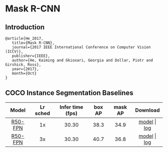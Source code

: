 # Mask R-CNN

## Introduction
```
@article{He_2017,
   title={Mask R-CNN},
   journal={2017 IEEE International Conference on Computer Vision (ICCV)},
   publisher={IEEE},
   author={He, Kaiming and Gkioxari, Georgia and Dollar, Piotr and Girshick, Ross},
   year={2017},
   month={Oct}
}
```

## COCO Instance Segmentation Baselines

| Model | Lr sched | Infer time (fps) | box AP | mask AP | Download |
| :---: | :------: | :---------------: | :----: | :-----: | :------: |
| [R50-FPN](coco_mask_rcnn_R_50_FPN_1x.yml) | 1x | 30.30 | 38.3 | 34.9 | [model](https://dragon.seetatech.com/download/seetadet/mask_rcnn/coco_mask_rcnn_R_50_FPN_1x/model_b27317db.pkl) &#124; [log](https://dragon.seetatech.com/download/seetadet/mask_rcnn/coco_mask_rcnn_R_50_FPN_1x/logs.json) |
| [R50-FPN](coco_mask_rcnn_R_50_FPN_3x.yml) | 3x | 30.30 | 40.7 | 36.8 | [model](https://dragon.seetatech.com/download/seetadet/mask_rcnn/coco_mask_rcnn_R_50_FPN_3x/model_6f7e3878.pkl) &#124; [log](https://dragon.seetatech.com/download/seetadet/mask_rcnn/coco_mask_rcnn_R_50_FPN_3x/logs.json) |
